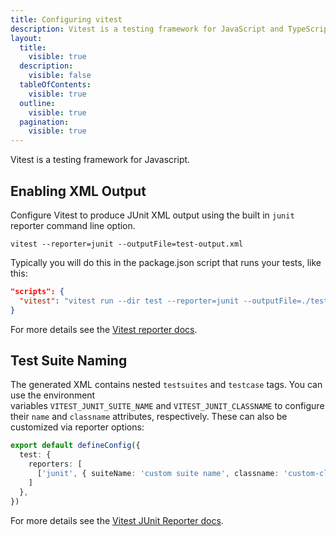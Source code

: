 ```yaml
---
title: Configuring vitest
description: Vitest is a testing framework for JavaScript and TypeScript applications
layout:
  title:
    visible: true
  description:
    visible: false
  tableOfContents:
    visible: true
  outline:
    visible: true
  pagination:
    visible: true
---
```


Vitest is a testing framework for Javascript.

## Enabling XML Output
Configure Vitest to produce JUnit XML output using the built in `junit` reporter command line option.

```shell
vitest --reporter=junit --outputFile=test-output.xml
```
Typically you will do this in the package.json script that runs your tests, like this:

```json
"scripts": {
  "vitest": "vitest run --dir test --reporter=junit --outputFile=./test-output.xml",
}
```
For more details see the [Vitest reporter docs](https://vitest.dev/guide/reporters).



## Test Suite Naming

The generated XML contains nested `testsuites` and `testcase` tags. You can use the environment variables `VITEST_JUNIT_SUITE_NAME` and `VITEST_JUNIT_CLASSNAME` to configure their `name` and `classname` attributes, respectively. These can also be customized via reporter options:

```typescript
export default defineConfig({
  test: {
    reporters: [
      ['junit', { suiteName: 'custom suite name', classname: 'custom-classname' }]
    ]
  },
})
```
For more details see the [Vitest JUnit Reporter docs](https://vitest.dev/guide/reporters#junit-reporter).







